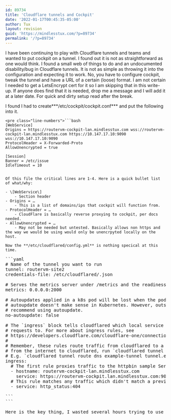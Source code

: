 ```yaml
---
id: 89734
title: 'Cloudflare tunnels and Cockpit'
date: '2022-01-17T00:45:35-05:00'
author: Tux
layout: revision
guid: 'https://mindlesstux.com/?p=89734'
permalink: '/?p=89734'
---
```


I have been continuing to play with Cloudflare tunnels and teams and wanted to put cockpit on a tunnel. I found out it is not as straightforward as one would think. I found a small web of things to do and an undocumented disability/bug in Cloudflare tunnels. It is not as simple as throwing it into the configuration and expecting it to work. No, you have to configure cockpit, tweak the tunnel and have a URL of a certain (loose) format. I am not certain I needed to get a LetsEncrypt cert for it so I am skipping that in this write-up. If anyone does find that it is needed, drop me a message and I will add it at a later date. For quick and dirty setup read after the break.

I found I had to create***/etc/cockpit/cockpit.conf*** and put the following into it.

```
<pre class="line-numbers">```bash
[WebService]
Origins = https://routervm-cockpit-lan.mindlesstux.com wss://routervm-cockpit-lan.mindlesstux.com https://10.147.17.10:9090 wss://10.147.17.10:9090
ProtocolHeader = X-Forwarded-Proto
AllowUnencrypted = true

[Session]
Banner = /etc/issue
IdleTimeout = 10

```
```

Of this file the critical lines are 1-4. Here is a quick bullet list of what/why:

- \[WebService\] 
    - Section header
- Origins = … 
    - This is a list of domains/ips that cockpit will function from.
- ProtocolHeader = … 
    - CloudFlare is basically reverse proxying to cockpit, per docs needed.
- AllowUnencrypted = … 
    - May not be needed but untested. Basically allows non https and the way we would be using would only be unencrpyted locally on the host.

Now the **/etc/cloudflared/config.yml** is nothing specical at this time.

```
<pre class="line-numbers">```yaml
# Name of the tunnel you want to run
tunnel: routervm-site2
credentials-file: /etc/cloudflared/.json

# Serves the metrics server under /metrics and the readiness server under /ready
metrics: 0.0.0.0:2000

# Autoupdates applied in a k8s pod will be lost when the pod is removed or restarted, so
# autoupdate doesn't make sense in Kubernetes. However, outside of Kubernetes, we strongly
# recommend using autoupdate.
no-autoupdate: false

# The `ingress` block tells cloudflared which local service to route incoming
# requests to. For more about ingress rules, see
# https://developers.cloudflare.com/cloudflare-one/connections/connect-apps/configuration/ingress
#
# Remember, these rules route traffic from cloudflared to a local service. To route traffic
# from the internet to cloudflared, run `cloudflared tunnel route dns  `.
# E.g. `cloudflared tunnel route dns example-tunnel tunnel.example.com`.
ingress:
  # The first rule proxies traffic to the httpbin sample Service defined in app.yaml
  - hostname: routervm-cockpit-lan.mindlesstux.com
    service: https://routervm-cockpit.lan.mindlesstux.com:9090
  # This rule matches any traffic which didn't match a previous rule, and responds with HTTP 404.
  - service: http_status:404

```
```

Here is the key thing, I wasted several hours trying to use routervm-cockpit.lan.mindlesstux.com. I kept getting SSL/TLS problems from Cloudflare and I went through so many configuration tweaks and I feared I may have missed a documented use only subdomains and not sub-subdomains. The answer is to keep it one level of subdomain and not two. I had to settle for routervm-cockpit-lan.mindlesstux.com. Once I made that change the SSL/TLS problems from cloudflare went away and it just worked.